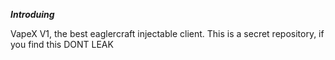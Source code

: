 
_**Introduing**_

VapeX V1, the best eaglercraft injectable client. This is a secret repository, if you find this DONT LEAK
